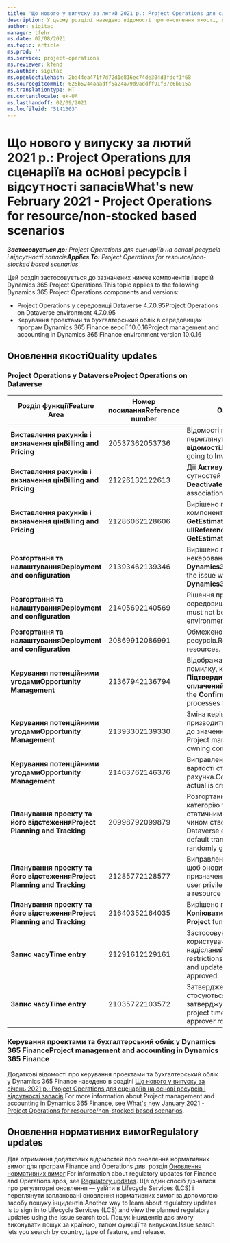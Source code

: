 ```yaml
---
title: 'Що нового у випуску за лютий 2021 р.: Project Operations для сценаріїв на основі ресурсів і відсутності запасів'
description: У цьому розділі наведено відомості про оновлення якості, доступні у випуску Project Operations за лютий 2021 року для сценаріїв на основі ресурсів і відсутності запасів.
author: sigitac
manager: tfehr
ms.date: 02/08/2021
ms.topic: article
ms.prod: ''
ms.service: project-operations
ms.reviewer: kfend
ms.author: sigitac
ms.openlocfilehash: 2ba44ea471f7d72d1e816ec74de304d3fdcf1f68
ms.sourcegitcommit: 625b5244aaadff5a24a79d9addff91f87c6b015a
ms.translationtype: HT
ms.contentlocale: uk-UA
ms.lasthandoff: 02/09/2021
ms.locfileid: "5141363"
---
```

# <a name="whats-new-february-2021---project-operations-for-resourcenon-stocked-based-scenarios"></a><span data-ttu-id="cefd8-103">Що нового у випуску за лютий 2021 р.: Project Operations для сценаріїв на основі ресурсів і відсутності запасів</span><span class="sxs-lookup"><span data-stu-id="cefd8-103">What's new February 2021 - Project Operations for resource/non-stocked based scenarios</span></span>

<span data-ttu-id="cefd8-104">_**Застосовується до:** Project Operations для сценаріїв на основі ресурсів і відсутності запасів_</span><span class="sxs-lookup"><span data-stu-id="cefd8-104">_**Applies To:** Project Operations for resource/non-stocked based scenarios_</span></span>

<span data-ttu-id="cefd8-105">Цей розділ застосовується до зазначених нижче компонентів і версій Dynamics 365 Project Operations.</span><span class="sxs-lookup"><span data-stu-id="cefd8-105">This topic applies to the following Dynamics 365 Project Operations components and versions:</span></span>

- <span data-ttu-id="cefd8-106">Project Operations у середовищі Dataverse 4.7.0.95</span><span class="sxs-lookup"><span data-stu-id="cefd8-106">Project Operations on Dataverse environment 4.7.0.95</span></span>
- <span data-ttu-id="cefd8-107">Керування проектами та бухгалтерський облік в середовищах програм Dynamics 365 Finance версії 10.0.16</span><span class="sxs-lookup"><span data-stu-id="cefd8-107">Project management and accounting in Dynamics 365 Finance environment version 10.0.16</span></span> 

## <a name="quality-updates"></a><span data-ttu-id="cefd8-108">Оновлення якості</span><span class="sxs-lookup"><span data-stu-id="cefd8-108">Quality updates</span></span>

### <a name="project-operations-on-dataverse"></a><span data-ttu-id="cefd8-109">Project Operations у Dataverse</span><span class="sxs-lookup"><span data-stu-id="cefd8-109">Project Operations on Dataverse</span></span>

| <span data-ttu-id="cefd8-110">**Розділ функції**</span><span class="sxs-lookup"><span data-stu-id="cefd8-110">**Feature Area**</span></span> | <span data-ttu-id="cefd8-111">**Номер посилання**</span><span class="sxs-lookup"><span data-stu-id="cefd8-111">**Reference number**</span></span> | <span data-ttu-id="cefd8-112">**Оновлення якості**</span><span class="sxs-lookup"><span data-stu-id="cefd8-112">**Quality update**</span></span> |
| --- | --- | --- |
| <span data-ttu-id="cefd8-113">**Виставлення рахунків і визначення цін**</span><span class="sxs-lookup"><span data-stu-id="cefd8-113">**Billing and Pricing**</span></span> | <span data-ttu-id="cefd8-114">2053736</span><span class="sxs-lookup"><span data-stu-id="cefd8-114">2053736</span></span> | <span data-ttu-id="cefd8-115">Відомості про позицію в рахунку тепер можна переглянути в розділі **Рахунок** > **Пов’язані відомості**.</span><span class="sxs-lookup"><span data-stu-id="cefd8-115">Invoice line details are now accessible by going to **Invoice** > **Related information**.</span></span> |
| <span data-ttu-id="cefd8-116">**Виставлення рахунків і визначення цін**</span><span class="sxs-lookup"><span data-stu-id="cefd8-116">**Billing and Pricing**</span></span> | <span data-ttu-id="cefd8-117">2122613</span><span class="sxs-lookup"><span data-stu-id="cefd8-117">2122613</span></span> | <span data-ttu-id="cefd8-118">Дії **Активувати** й **Деактивувати** було видалено з сутностей зв’язку **Прайс**.</span><span class="sxs-lookup"><span data-stu-id="cefd8-118">The **Activate** and **Deactivate** actions were removed from the **Price List** association entities.</span></span> |
| <span data-ttu-id="cefd8-119">**Виставлення рахунків і визначення цін**</span><span class="sxs-lookup"><span data-stu-id="cefd8-119">**Billing and Pricing**</span></span> | <span data-ttu-id="cefd8-120">2128606</span><span class="sxs-lookup"><span data-stu-id="cefd8-120">2128606</span></span> | <span data-ttu-id="cefd8-121">Вирішено проблему з **ullReferenceException** у компоненті plug-in **GetEstimatesForProject**.</span><span class="sxs-lookup"><span data-stu-id="cefd8-121">Resolved the issue with **ullReferenceException** in the **GetEstimatesForProject** plug-in.</span></span> |
| <span data-ttu-id="cefd8-122">**Розгортання та налаштування**</span><span class="sxs-lookup"><span data-stu-id="cefd8-122">**Deployment and configuration**</span></span> | <span data-ttu-id="cefd8-123">2139346</span><span class="sxs-lookup"><span data-stu-id="cefd8-123">2139346</span></span> | <span data-ttu-id="cefd8-124">Вирішено проблему, пов’язану з імпортуванням некерованого рішення **Dynamics365ProjectOperationsDualWrite**.</span><span class="sxs-lookup"><span data-stu-id="cefd8-124">Resolved the issue with importing unmanaged **Dynamics365ProjectOperationsDualWrite** solution.</span></span> |
| <span data-ttu-id="cefd8-125">**Розгортання та налаштування**</span><span class="sxs-lookup"><span data-stu-id="cefd8-125">**Deployment and configuration**</span></span> | <span data-ttu-id="cefd8-126">2140569</span><span class="sxs-lookup"><span data-stu-id="cefd8-126">2140569</span></span> | <span data-ttu-id="cefd8-127">Рішення проекту не можна інсталювати в середовищах Dataverse Teams.</span><span class="sxs-lookup"><span data-stu-id="cefd8-127">Project solution must not be installed in the Dataverse Teams environments.</span></span> |
| <span data-ttu-id="cefd8-128">**Розгортання та налаштування**</span><span class="sxs-lookup"><span data-stu-id="cefd8-128">**Deployment and configuration**</span></span> | <span data-ttu-id="cefd8-129">2086991</span><span class="sxs-lookup"><span data-stu-id="cefd8-129">2086991</span></span> | <span data-ttu-id="cefd8-130">Обмежено налаштування локалізації веб-ресурсів.</span><span class="sxs-lookup"><span data-stu-id="cefd8-130">Restricted customizing localization of web resources.</span></span> |
| <span data-ttu-id="cefd8-131">**Керування потенційними угодами**</span><span class="sxs-lookup"><span data-stu-id="cefd8-131">**Opportunity Management**</span></span> | <span data-ttu-id="cefd8-132">2136794</span><span class="sxs-lookup"><span data-stu-id="cefd8-132">2136794</span></span> | <span data-ttu-id="cefd8-133">Відображати правильне повідомлення про помилку, коли не вдається виконати процеси **Підтвердити рахунок** або **Позначити рахунок як оплачений**.</span><span class="sxs-lookup"><span data-stu-id="cefd8-133">Display the correct error message when the **Confirm invoice** or **Mark invoice as paid** processes fail.</span></span> |
| <span data-ttu-id="cefd8-134">**Керування потенційними угодами**</span><span class="sxs-lookup"><span data-stu-id="cefd8-134">**Opportunity Management**</span></span> | <span data-ttu-id="cefd8-135">2139330</span><span class="sxs-lookup"><span data-stu-id="cefd8-135">2139330</span></span> | <span data-ttu-id="cefd8-136">Зміна керівника проекту в проекті не має призводити до скидання відповідальної компанії до значення за замовчуванням.</span><span class="sxs-lookup"><span data-stu-id="cefd8-136">Changing the Project manager on a project must not reset the owning company back to the default value.</span></span> |
| <span data-ttu-id="cefd8-137">**Керування потенційними угодами**</span><span class="sxs-lookup"><span data-stu-id="cefd8-137">**Opportunity Management**</span></span> | <span data-ttu-id="cefd8-138">2146376</span><span class="sxs-lookup"><span data-stu-id="cefd8-138">2146376</span></span> | <span data-ttu-id="cefd8-139">Виправлена сума податку у фактичній неоплатній вартості створюється з підтвердження рахунка.</span><span class="sxs-lookup"><span data-stu-id="cefd8-139">Corrected tax amount in a non-chargeable actual is created from invoice confirmation.</span></span> |
| <span data-ttu-id="cefd8-140">**Планування проекту та його відстеження**</span><span class="sxs-lookup"><span data-stu-id="cefd8-140">**Project Planning and Tracking**</span></span> | <span data-ttu-id="cefd8-141">2099879</span><span class="sxs-lookup"><span data-stu-id="cefd8-141">2099879</span></span> | <span data-ttu-id="cefd8-142">Розгортання середовища Dataverse має створити категорію транзакцій за замовчуванням зі статичним ідентифікатором, а не випадковим чином створювати одне середовище.</span><span class="sxs-lookup"><span data-stu-id="cefd8-142">The Dataverse environment deployment must create a default transaction category with a static ID and not randomly generate one per environment.</span></span> |
| <span data-ttu-id="cefd8-143">**Планування проекту та його відстеження**</span><span class="sxs-lookup"><span data-stu-id="cefd8-143">**Project Planning and Tracking**</span></span> | <span data-ttu-id="cefd8-144">2128577</span><span class="sxs-lookup"><span data-stu-id="cefd8-144">2128577</span></span> | <span data-ttu-id="cefd8-145">Виправлено права користувача Project Service, щоб оновити категорію транзакцій для призначення ресурсів.</span><span class="sxs-lookup"><span data-stu-id="cefd8-145">Fixed the Project service user privileges to update the transaction category on a resource assignment.</span></span> |
| <span data-ttu-id="cefd8-146">**Планування проекту та його відстеження**</span><span class="sxs-lookup"><span data-stu-id="cefd8-146">**Project Planning and Tracking**</span></span> | <span data-ttu-id="cefd8-147">2164035</span><span class="sxs-lookup"><span data-stu-id="cefd8-147">2164035</span></span> | <span data-ttu-id="cefd8-148">Вирішено проблеми, пов’язані з функцією **Копіювати проект**.</span><span class="sxs-lookup"><span data-stu-id="cefd8-148">Fixed issues with the **Copy Project** function.</span></span> |
| <span data-ttu-id="cefd8-149">**Запис часу**</span><span class="sxs-lookup"><span data-stu-id="cefd8-149">**Time entry**</span></span> | <span data-ttu-id="cefd8-150">2129161</span><span class="sxs-lookup"><span data-stu-id="cefd8-150">2129161</span></span> | <span data-ttu-id="cefd8-151">Застосовуються суворіші обмеження, щоб користувачі не могли змінювати й оновлювати надісланий або затверджений запис часу.</span><span class="sxs-lookup"><span data-stu-id="cefd8-151">Tighter restrictions are applied to ensure users can't change and update a time entry that has been submitted or approved.</span></span> |
| <span data-ttu-id="cefd8-152">**Запис часу**</span><span class="sxs-lookup"><span data-stu-id="cefd8-152">**Time entry**</span></span> | <span data-ttu-id="cefd8-153">2103572</span><span class="sxs-lookup"><span data-stu-id="cefd8-153">2103572</span></span> | <span data-ttu-id="cefd8-154">Затвердження часу для записів часу, що не стосуються проекту, не має шукати роль затверджувача проекту.</span><span class="sxs-lookup"><span data-stu-id="cefd8-154">Time approval for non-project time entries must not be looking for project approver role.</span></span> |

### <a name="project-management-and-accounting-in-dynamics-365-finance"></a><span data-ttu-id="cefd8-155">Керування проектами та бухгалтерський облік у Dynamics 365 Finance</span><span class="sxs-lookup"><span data-stu-id="cefd8-155">Project management and accounting in Dynamics 365 Finance</span></span> 

<span data-ttu-id="cefd8-156">Додаткові відомості про керування проектами та бухгалтерський облік у Dynamics 365 Finance наведено в розділі [Що нового у випуску за січень 2021 р.: Project Operations для сценаріїв на основі ресурсів і відсутності запасів](whats-new-jan-2021-resource-based.md).</span><span class="sxs-lookup"><span data-stu-id="cefd8-156">For more information about Project management and accounting in Dynamics 365 Finance, see [What's new January 2021 - Project Operations for resource/non-stocked based scenarios](whats-new-jan-2021-resource-based.md).</span></span>


## <a name="regulatory-updates"></a><span data-ttu-id="cefd8-157">Оновлення нормативних вимог</span><span class="sxs-lookup"><span data-stu-id="cefd8-157">Regulatory updates</span></span>

<span data-ttu-id="cefd8-158">Для отримання додаткових відомостей про оновлення нормативних вимог для програм Finance and Operations див. розділ [Оновлення нормативних вимог](https://docs.microsoft.com/dynamics365/finance/localizations/regulatory-updates).</span><span class="sxs-lookup"><span data-stu-id="cefd8-158">For information about regulatory updates for Finance and Operations apps, see [Regulatory updates](https://docs.microsoft.com/dynamics365/finance/localizations/regulatory-updates).</span></span> <span data-ttu-id="cefd8-159">Ще один спосіб дізнатися про регуляторні оновлення — увійти в Lifecycle Services (LCS) і переглянути заплановані оновлення нормативних вимог за допомогою засобу пошуку інцидентів.</span><span class="sxs-lookup"><span data-stu-id="cefd8-159">Another way to learn about regulatory updates is to sign in to Lifecycle Services (LCS) and view the planned regulatory updates using the issue search tool.</span></span> <span data-ttu-id="cefd8-160">Пошук інцидентів дає змогу виконувати пошук за країною, типом функції та випуском.</span><span class="sxs-lookup"><span data-stu-id="cefd8-160">Issue search lets you search by country, type of feature, and release.</span></span>
